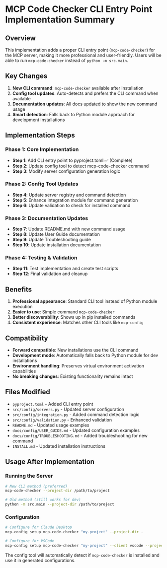 # MCP Code Checker CLI Entry Point Implementation Summary

## Overview
This implementation adds a proper CLI entry point (`mcp-code-checker`) for the MCP server, making it more professional and user-friendly. Users will be able to run `mcp-code-checker` instead of `python -m src.main`.

## Key Changes
1. **New CLI command**: `mcp-code-checker` available after installation
2. **Config tool updates**: Auto-detects and prefers the CLI command when available
3. **Documentation updates**: All docs updated to show the new command usage
4. **Smart detection**: Falls back to Python module approach for development installations

## Implementation Steps

### Phase 1: Core Implementation
- **Step 1**: Add CLI entry point to pyproject.toml ✅ (Complete)
- **Step 2**: Update config tool to detect mcp-code-checker command
- **Step 3**: Modify server configuration generation logic

### Phase 2: Config Tool Updates  
- **Step 4**: Update server registry and command detection
- **Step 5**: Enhance integration module for command generation
- **Step 6**: Update validation to check for installed command

### Phase 3: Documentation Updates
- **Step 7**: Update README.md with new command usage
- **Step 8**: Update User Guide documentation
- **Step 9**: Update Troubleshooting guide
- **Step 10**: Update installation documentation

### Phase 4: Testing & Validation
- **Step 11**: Test implementation and create test scripts
- **Step 12**: Final validation and cleanup

## Benefits
1. **Professional appearance**: Standard CLI tool instead of Python module execution
2. **Easier to use**: Simple command `mcp-code-checker` 
3. **Better discoverability**: Shows up in pip installed commands
4. **Consistent experience**: Matches other CLI tools like `mcp-config`

## Compatibility
- **Forward compatible**: New installations use the CLI command
- **Development mode**: Automatically falls back to Python module for dev installations
- **Environment handling**: Preserves virtual environment activation capabilities
- **No breaking changes**: Existing functionality remains intact

## Files Modified
- `pyproject.toml` - Added CLI entry point
- `src/config/servers.py` - Updated server configuration
- `src/config/integration.py` - Added command detection logic
- `src/config/validation.py` - Enhanced validation
- `README.md` - Updated usage examples
- `docs/config/USER_GUIDE.md` - Updated configuration examples
- `docs/config/TROUBLESHOOTING.md` - Added troubleshooting for new command
- `INSTALL.md` - Updated installation instructions

## Usage After Implementation

### Running the Server
```bash
# New CLI method (preferred)
mcp-code-checker --project-dir /path/to/project

# Old method (still works for dev)
python -m src.main --project-dir /path/to/project
```

### Configuration
```bash
# Configure for Claude Desktop
mcp-config setup mcp-code-checker "my-project" --project-dir .

# Configure for VSCode
mcp-config setup mcp-code-checker "my-project" --client vscode --project-dir .
```

The config tool will automatically detect if `mcp-code-checker` is installed and use it in generated configurations.
